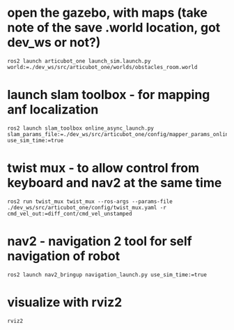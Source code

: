 # open the gazebo, with maps (take note of the save .world location, got dev_ws or not?)  
```
ros2 launch articubot_one launch_sim.launch.py world:=./dev_ws/src/articubot_one/worlds/obstacles_room.world 
```
  

# launch slam toolbox - for mapping anf localization
```
ros2 launch slam_toolbox online_async_launch.py slam_params_file:=./dev_ws/src/articubot_one/config/mapper_params_online_async.yaml use_sim_time:=true 
```
  

# twist mux - to allow control from keyboard and nav2 at the same time
```
ros2 run twist_mux twist_mux --ros-args --params-file ./dev_ws/src/articubot_one/config/twist_mux.yaml -r cmd_vel_out:=diff_cont/cmd_vel_unstamped  
```
  

# nav2 - navigation 2 tool for self navigation of robot 
```
ros2 launch nav2_bringup navigation_launch.py use_sim_time:=true 
```
  

# visualize with rviz2 
```
rviz2 
```
